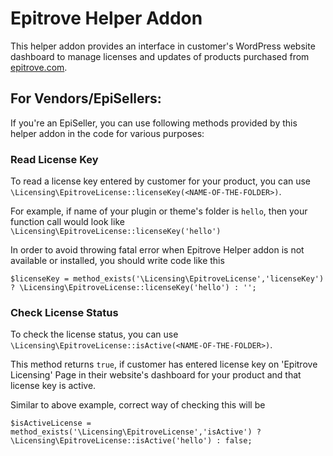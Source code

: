 # Epitrove Helper Addon

This helper addon provides an interface in customer's WordPress website dashboard to manage licenses and updates
of products purchased from [epitrove.com](https://epitrove.com).

## For Vendors/EpiSellers:
If you're an EpiSeller, you can use following methods provided by this helper addon in the code for various purposes:

### Read License Key
To read a license key entered by customer for your product, you can use `\Licensing\EpitroveLicense::licenseKey(<NAME-OF-THE-FOLDER>)`.

For example, if name of your plugin or theme's folder is `hello`, then your function call would look like `\Licensing\EpitroveLicense::licenseKey('hello')`

In order to avoid throwing fatal error when Epitrove Helper addon is not available or installed, you should write code like this

`$licenseKey = method_exists('\Licensing\EpitroveLicense','licenseKey') ? \Licensing\EpitroveLicense::licenseKey('hello') : '';`

### Check License Status
To check the license status, you can use `\Licensing\EpitroveLicense::isActive(<NAME-OF-THE-FOLDER>)`.

This method returns `true`, if customer has entered license key on 
'Epitrove Licensing' Page in their website's dashboard for your product and that license key is active.

Similar to above example, correct way of checking this will be

`$isActiveLicense = method_exists('\Licensing\EpitroveLicense','isActive') ? \Licensing\EpitroveLicense::isActive('hello') : false;`